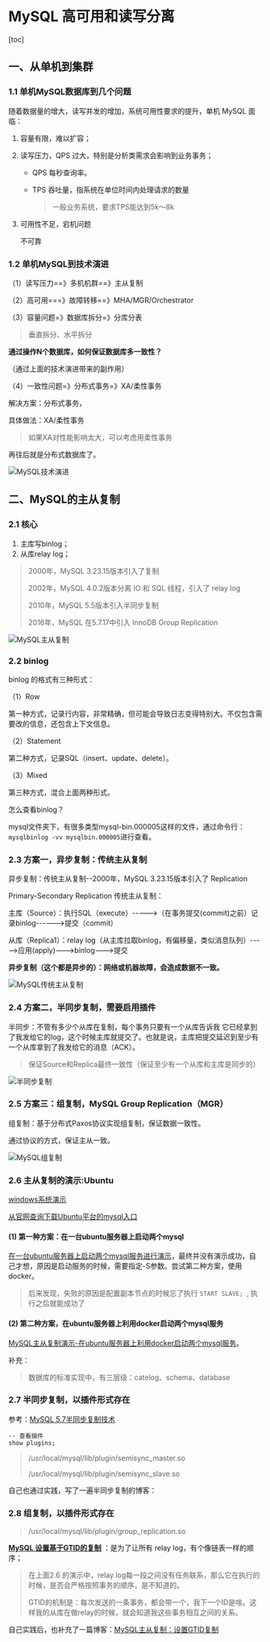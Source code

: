 # MySQL 高可用和读写分离

[toc]

##  一、从单机到集群

### 1.1 单机MySQL数据库到几个问题

随着数据量的增大，读写并发的增加，系统可用性要求的提升，单机 MySQL 面临：

1. 容量有限，难以扩容；

2. 读写压力，QPS 过大，特别是分析类需求会影响到业务事务；

   - QPS 每秒查询率。

   - TPS 吞吐量，指系统在单位时间内处理请求的数量

     > 一般业务系统，要求TPS能达到5k～8k

3. 可用性不足，宕机问题

   不可靠

### 1.2 单机MySQL到技术演进

（1）读写压力==》多机机群==》主从复制

（2）高可用===》故障转移==》MHA/MGR/Orchestrator

（3）容量问题=》数据库拆分=》分库分表

> 垂直拆分、水平拆分

**通过操作N个数据库，如何保证数据库多一致性？**

（通过上面的技术演进带来的副作用）

（4）一致性问题=》分布式事务=》XA/柔性事务

解决方案：分布式事务，

具体做法：XA/柔性事务

> 如果XA对性能影响太大，可以考虑用柔性事务

再往后就是分布式数据库了。

![MySQL技术演进](./photos/001MySQL技术演进.png)

## 二、MySQL的主从复制

### 2.1 核心

1. 主库写binlog；
2. 从库relay log；

> 2000年，MySQL 3.23.15版本引入了复制
>
> 2002年，MySQL 4.0.2版本分离 IO 和 SQL 线程，引入了 relay log
>
> 2010年，MySQL 5.5版本引入半同步复制
>
> 2016年，MySQL 在5.7.17中引入 InnoDB Group Replication



![MySQL主从复制](./photos/002MySQL主从复制.png)

### 2.2 binlog

binlog 的格式有三种形式：

（1）Row

第一种方式，记录行内容，非常精确，但可能会导致日志变得特别大。不仅包含需要改的信息，还包含上下文信息。

（2）Statement

第二种方式，记录SQL（insert、update、delete）。

（3）Mixed

第三种方式，混合上面两种形式。



怎么查看binlog？

mysql文件夹下，有很多类型mysql-bin.000005这样的文件，通过命令行：`mysqlbinlog -vv mysqlbin.000005`进行查看。

### 2.3 方案一，异步复制：传统主从复制

异步复制：传统主从复制--2000年，MySQL 3.23.15版本引入了 Replication

Primary-Secondary Replication 传统主从复制：

主库（Source）：执行SQL（execute）----->（在事务提交(commit)之前）记录binlog------>提交（commit）

从库（Replica1）：relay log（从主库拉取binlog，有偏移量，类似消息队列）----->应用(apply)--->binlog--->提交

**异步复制（这个都是异步的）：网络或机器故障，会造成数据不一致。**

![MySQL传统主从复制](./photos/003MySQL传统主从复制.png)

### 2.4 方案二，半同步复制，需要启用插件

半同步：不管有多少个从库在复制，每个事务只要有一个从库告诉我 它已经拿到了我发给它的log，这个时候主库就提交了。也就是说，主库把提交延迟到至少有一个从库拿到了我发给它的消息（ACK）。

> 保证Source和Replica最终一致性（保证至少有一个从库和主库是同步的）

![半同步复制](./photos/004半同步复制.png)

### 2.5 方案三：组复制，MySQL Group Replication（MGR）

组复制：基于分布式Paxos协议实现组复制，保证数据一致性。

通过协议的方式，保证主从一致。

![MySQL组复制](./photos/005MySQL组复制.png)

### 2.6 主从复制的演示:Ubuntu

[windows系统演示](https://gitee.com/lf-ren/JavaRebuild/blob/main/Week_07_MySQL%E9%AB%98%E5%8F%AF%E7%94%A8%E5%92%8C%E8%AF%BB%E5%86%99%E5%88%86%E7%A6%BB/document/ms.md)

[从官网查询下载Ubuntu平台的mysql入口](https://cdn.mysql.com/archives/mysql-5.7/mysql-community-server_5.7.35-1ubuntu18.04_amd64.deb)

#### (1) 第一种方案：在一台ubuntu服务器上启动两个mysql

[在一台ubuntu服务器上启动两个mysql服务进行演示](https://gitee.com/lf-ren/JavaRebuild/blob/main/Week_07_MySQL%E9%AB%98%E5%8F%AF%E7%94%A8%E5%92%8C%E8%AF%BB%E5%86%99%E5%88%86%E7%A6%BB/2021-11-24-MySQL%E4%B8%BB%E4%BB%8E%E5%A4%8D%E5%88%B6%E6%BC%94%E7%A4%BA-%E5%9C%A8ubuntu%E4%B8%8A%E5%90%AF%E5%8A%A8%E4%B8%A4%E4%B8%AAmysql%E6%9C%8D%E5%8A%A1.md)，最终并没有演示成功，自己才想，原因是启动服务的时候，需要指定-S参数。尝试第二种方案，使用docker。

> 后来发现，失败的原因是配置副本节点的时候忘了执行 `START SLAVE; `, 执行之后就能成功了

#### (2) 第二种方案，在ubuntu服务器上利用docker启动两个mysql服务

[MySQL主从复制演示-在ubuntu服务器上利用docker启动两个mysql服务](https://gitee.com/lf-ren/JavaRebuild/blob/main/Week_07_MySQL%E9%AB%98%E5%8F%AF%E7%94%A8%E5%92%8C%E8%AF%BB%E5%86%99%E5%88%86%E7%A6%BB/2021-11-25-MySQL%E4%B8%BB%E4%BB%8E%E5%A4%8D%E5%88%B6%E6%BC%94%E7%A4%BA-%E5%9C%A8ubuntu%E6%9C%8D%E5%8A%A1%E5%99%A8%E4%B8%8A%E5%88%A9%E7%94%A8docker%E5%90%AF%E5%8A%A8%E4%B8%A4%E4%B8%AAmysql%E6%9C%8D%E5%8A%A1.md)。

补充：

> 数据库的标准实现中，有三层级：catelog、schema、database

### 2.7 半同步复制，以插件形式存在

参考：[MySQL 5.7半同步复制技术 ](https://www.cnblogs.com/zero-gg/p/9057092.html)

```
-- 查看插件
show plugins;
```

> /usr/local/mysql/lib/plugin/semisync_master.so
>
> /usr/local/mysql/lib/plugin/semisync_slave.so

自己也通过实践，写了一遍半同步复制的博客：[]()

### 2.8 组复制，以插件形式存在

> /usr/local/mysql/lib/plugin/group_replication.so

[**MySQL 设置基于GTID的复制**](https://blog.51cto.com/yueyinsha/2086045) ：是为了让所有 relay log，有个像链表一样的顺序；

> 在上面2.6 的演示中，relay log每一段之间没有任务联系，那么它在执行的时候，是否会严格按照事务的顺序，是不知道的。
>
> GTID的机制是：每次发送的一条事务，都会带一个，我下一个ID是啥。这样我的从库在做relay的时候，就会知道我这些事务相互之间的关系。

自己实践后，也补充了一篇博客：[MySQL主从复制：设置GTID复制](https://gitee.com/lf-ren/JavaRebuild/blob/main/Week_07_MySQL%E9%AB%98%E5%8F%AF%E7%94%A8%E5%92%8C%E8%AF%BB%E5%86%99%E5%88%86%E7%A6%BB/2021-11-27-MySQL%E4%B8%BB%E4%BB%8E%E5%A4%8D%E5%88%B6%EF%BC%9A%E8%AE%BE%E7%BD%AEGTID%E5%A4%8D%E5%88%B6.md)

